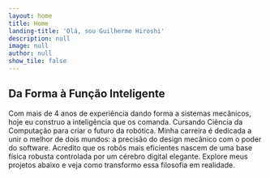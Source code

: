 ```yaml
---
layout: home
title: Home
landing-title: 'Olá, sou Guilherme Hiroshi'
description: null
image: null
author: null
show_tile: false
---
```


## Da Forma à Função Inteligente

Com mais de 4 anos de experiência dando forma a sistemas mecânicos, hoje eu construo a inteligência que os comanda. Cursando Ciência da Computação para criar o futuro da robótica. 
Minha carreira é dedicada a unir o melhor de dois mundos: a precisão do design mecânico com o poder do software. Acredito que os robôs mais eficientes nascem de uma base física robusta controlada por um cérebro digital elegante. Explore meus projetos abaixo e veja como transformo essa filosofia em realidade.